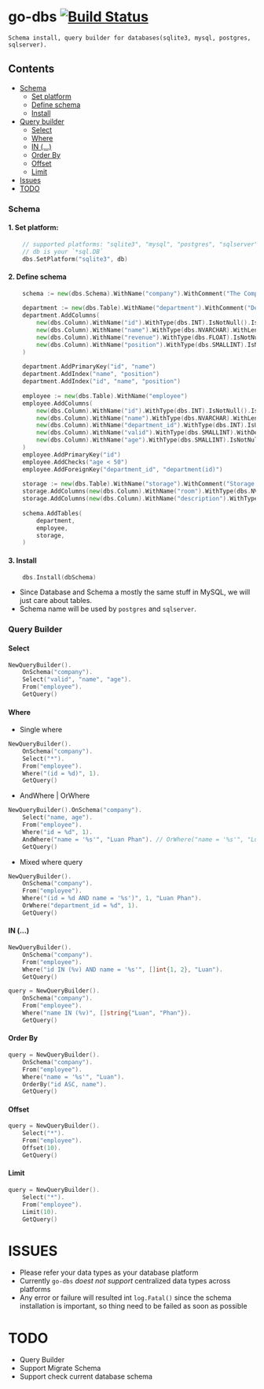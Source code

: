 # go-dbs [![Build Status](https://travis-ci.org/luanphandinh/go-dbs.svg?branch=master)](https://travis-ci.org/luanphandinh/go-dbs)
```
Schema install, query builder for databases(sqlite3, mysql, postgres, sqlserver).
```
## Contents
* [Schema](#schema)
    * [Set platform](#1-set-platform)   
    * [Define schema](#2-define-schema)
    * [Install](#3-install)
* [Query builder](#query-builder)
    * [Select](#query-builder-select)
    * [Where](#query-builder-where)
    * [IN (...)](#query-builder-in)
    * [Order By](#query-builder-order-by)
    * [Offset](#query-builder-offset)
    * [Limit](#query-builder-limit)
* [Issues](#issues)
* [TODO](#todo)

<a name="schema"></a>
### Schema
<a name="1-set-platform"></a>
#### 1. Set platform:
```go
    // supported platforms: "sqlite3", "mysql", "postgres", "sqlserver"
    // db is your `*sql.DB`
    dbs.SetPlatform("sqlite3", db)

```
<a name="2-define-schema"></a>
#### 2. Define schema
```go
    schema := new(dbs.Schema).WithName("company").WithComment("The Company Schema")
    
    department := new(dbs.Table).WithName("department").WithComment("Departments of company")
    department.AddColumns(
        new(dbs.Column).WithName("id").WithType(dbs.INT).IsNotNull().IsUnsigned().IsAutoIncrement(),
        new(dbs.Column).WithName("name").WithType(dbs.NVARCHAR).WithLength(20).IsNotNull(),
        new(dbs.Column).WithName("revenue").WithType(dbs.FLOAT).IsNotNull().IsUnsigned().WithDefault("1.01"),
        new(dbs.Column).WithName("position").WithType(dbs.SMALLINT).IsNotNull().IsUnsigned().IsUnique(),
    )
    
    department.AddPrimaryKey("id", "name")
    department.AddIndex("name", "position")
    department.AddIndex("id", "name", "position")
    
    employee := new(dbs.Table).WithName("employee")
    employee.AddColumns(
        new(dbs.Column).WithName("id").WithType(dbs.INT).IsNotNull().IsUnsigned().IsAutoIncrement(),
        new(dbs.Column).WithName("name").WithType(dbs.NVARCHAR).WithLength(20).IsNotNull(),
        new(dbs.Column).WithName("department_id").WithType(dbs.INT).IsUnsigned(),
        new(dbs.Column).WithName("valid").WithType(dbs.SMALLINT).WithDefault("1").WithComment("Indicate employee status"),
        new(dbs.Column).WithName("age").WithType(dbs.SMALLINT).IsNotNull().IsUnsigned().AddCheck("age > 20"),
    )
    employee.AddPrimaryKey("id")
    employee.AddChecks("age < 50")
    employee.AddForeignKey("department_id", "department(id)")
    
    storage := new(dbs.Table).WithName("storage").WithComment("Storage for fun")
    storage.AddColumns(new(dbs.Column).WithName("room").WithType(dbs.NVARCHAR).WithLength(50))
    storage.AddColumns(new(dbs.Column).WithName("description").WithType(dbs.TEXT))
    
    schema.AddTables(
        department,
        employee,
        storage,
    )
```

<a name="3-install"></a>
#### 3. Install
```go
    dbs.Install(dbSchema)
```

* Since Database and Schema a mostly the same stuff in MySQL, we will just care about tables.
* Schema name will be used by `postgres` and `sqlserver`.

<a name="query-builder"></a>
### Query Builder

<a name="query-builder-select"></a>
#### Select
```go
NewQueryBuilder().
    OnSchema("company").
    Select("valid", "name", "age").
    From("employee").
    GetQuery()
```
<a name="query-builder-where"></a>
#### Where
* Single where
```go
NewQueryBuilder().
    OnSchema("company").
    Select("*").
    From("employee").
    Where("(id = %d)", 1).
    GetQuery()
```

* AndWhere | OrWhere
```go
NewQueryBuilder().OnSchema("company").
    Select("name, age").
    From("employee").
    Where("id = %d", 1).
    AndWhere("name = '%s'", "Luan Phan"). // OrWhere("name = '%s'", "Luan Phan").
    GetQuery()
```

* Mixed where query
```go
NewQueryBuilder().
    OnSchema("company").
    From("employee").
    Where("(id = %d AND name = '%s')", 1, "Luan Phan").
    OrWhere("department_id = %d", 1).
    GetQuery()
```

<a name="query-builder-in"></a>
#### IN (...)
```go
NewQueryBuilder().
    OnSchema("company").
    From("employee").
    Where("id IN (%v) AND name = '%s'", []int{1, 2}, "Luan").
    GetQuery()

query = NewQueryBuilder().
    OnSchema("company").
    From("employee").
    Where("name IN (%v)", []string{"Luan", "Phan"}).
    GetQuery()
```

<a name="query-builder-order-by"></a>
#### Order By
```go
query = NewQueryBuilder().
    OnSchema("company").
    From("employee").
    Where("name = '%s'", "Luan").
    OrderBy("id ASC, name").
    GetQuery()
```

<a name="query-builder-offset"></a>
#### Offset
```go
query = NewQueryBuilder().
    Select("*").
    From("employee").
    Offset(10).
    GetQuery()
```

<a name="query-builder-limit"></a>
#### Limit
```go
query = NewQueryBuilder().
    Select("*").
    From("employee").
    Limit(10).
    GetQuery()
```

<a name="issues"></a>
# ISSUES
* Please refer your data types as your database platform
* Currently `go-dbs` *doest not support* centralized data types across platforms
* Any error or failure will resulted int `log.Fatal()` since the schema installation is important,
so thing need to be failed as soon as possible 

<a name="todo"></a>
# TODO
* Query Builder
* Support Migrate Schema
* Support check current database schema
